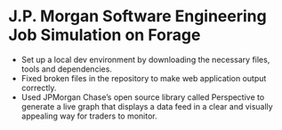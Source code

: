 # J.P. Morgan Software Engineering Job Simulation on Forage
- Set up a local dev environment by downloading the necessary files, tools and dependencies.
- Fixed broken files in the repository to make web application output correctly.
- Used JPMorgan Chase’s open source library called Perspective to generate a live graph that displays a data feed in a clear and visually appealing way for traders to monitor.
